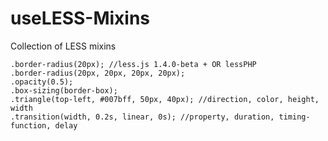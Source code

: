 useLESS-Mixins
===========

Collection of LESS mixins

	.border-radius(20px); //less.js 1.4.0-beta + OR lessPHP
	.border-radius(20px, 20px, 20px, 20px);
	.opacity(0.5);
	.box-sizing(border-box);
	.triangle(top-left, #007bff, 50px, 40px); //direction, color, height, width
	.transition(width, 0.2s, linear, 0s); //property, duration, timing-function, delay